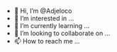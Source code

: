 - 👋 Hi, I’m @Adjeloco
- 👀 I’m interested in ...
- 🌱 I’m currently learning ...
- 💞️ I’m looking to collaborate on ...
- 📫 How to reach me ...

<!---
Adjeloco/Adjeloco is a ✨ special ✨ repository because its `README.md` (this file) appears on your GitHub profile.
You can click the Preview link to take a look at your changes.
--->
